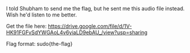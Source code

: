 I told Shubham to send me the flag, but he sent me this audio file instead. Wish he'd listen to me better.

Get the file here: https://drive.google.com/file/d/1V-HK91FGFvSdYWGAoL4v6yiaLD9ebAU_/view?usp=sharing

Flag format: sudo{the-flag}
